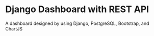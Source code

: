# Django Dashboard with REST API
A dashboard designed by using Django, PostgreSQL, Bootstrap, and ChartJS
